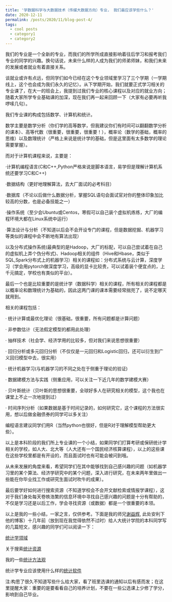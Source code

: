 ```yaml
---
title: '学数据科学与大数据技术（传媒大数据方向）专业， 我们最应该学些什么？'
date: 2020-12-11
permalink: /posts/2020/11/blog-post-4/
tags:
  - cool posts
  - category1
  - category2
---
```


我们的专业是一个全新的专业，而我们的所学所成直接影响着往后学习和报考我们专业的同学的兴趣。换句话说，未来什么样的人成为我们的师弟师妹，和我们未来的发展或者就业有着直接关系。

 

谈就业或许有点远，但同学们如今已经在这个专业领域里学习了三个学期（一学期线上，这个也会成为我们永久的记忆）。从下学期开始，我们就要正式学习相关的专业课了，在大一的班会上，我提到过我们专业的核心课程以及对应的就业方向；随着大家所学专业基础课的加深，现在我们再一起来回顾一下（大家有必要再听我啰嗦几句）。

我们专业课的构成包括数学、计算机和统计。


数学主要是数学分析（你们学的高等数学，但我建议你们有时间可以翻翻数学分析的课本）、高等代数（很重要，很重要，很重要！），概率论（数学的基础，概率的思维）以及数理统计（严格上来说是统计学的基础，但是这里面有太多数学的理论需要掌握）。


而对于计算机课程来说，主要是：

·计算机编程语言(C和C++,Python严格来说是脚本语言，易学但是理解计算机系统还要学习C和C++)

·数据结构（更好地理解算法，去大厂面试的必考科目）

·数据库（不论以后做什么数据分析，掌握SQL语句会面试官对你的整体印象加比较高的分数，也是必备技能之一）

·操作系统（至少会Ubuntu或Centos，寒假可以自己装个虚拟机练练，大厂的编程环境大都在Linux系统中运行）

·算法设计与分析（不知道以后会不会开设专门的课程，但是数据挖掘、机器学习等类似的课程中会不断地有算法出现）

以及分布式操作系统(最典型的是Hadoop，大厂的标配，可以自己尝试着在自己的虚拟机上弄个伪分布式)、Hadoop相关的组件（Hive和Hbase，类似于SQL,Spark分布式上的机器学习）相关的课程如：分布式系统与云计算，深度学习（学会用pytorch做深度学习，高级的显卡比较贵，可以试着装个便宜点的，上千元搞定，学校也有类似的平台）。



最后一个也是比较重要的是统计学（数据科学）相关的课程，所有相关的课程都是以概率论和数理统计为基础的，因此这两门课的课本需要经常揣兜了，说不定哪天就用到。

相关的课程包括：

· 统计计算或最优化理论（很基础，很重要，所有问题都是计算问题）

· 非参数估计（无法假定模型的都用此处理）

· 抽样技术（社会学、经济学用的比较多，但对我们来说思想很重要）

· 回归分析或多元回归分析（不仅仅是一元回归和Logistic回归，还可以衍生到广义回归模型中去，很实用）

· 统计机器学习(与机器学习的不同之处在于侧重于理论的验证)

· 数据建模方法与实践（侧重应用，可以关注一下近几年的数学建模大赛）

· 贝叶斯统计（贝叶斯的思想很重要，全球好多人在研究相关的模型，这个我也在课堂上不止一次地提到过）

· 时间序列分析（如果数据是基于时间记录的，如何研究它，这个课程的方法很实用，想以后做金融债券的同学可以多关注）

编程语言建议同学们用R（当然python也很好，但是R对于理解模型帮助更大些）。
 


以上是本科阶段的我们所上专业课的一个小结，如果同学们打算考研或保研统计学相关的学校，如人大、北大等（人大还有一个国民经济核算课程），以上的这些课在这些学校里都是有开设的，而且面试时也有可能会被问到哦。

从未来发展的角度来看，希望同学们在其中能够找到自己感兴趣的问题（如机器学习里的某个算法、经济学研究中的某个问题，深入进行研究，在未来两年里做出一些能在你毕业找工作或研究生面试时吹牛的成果）。


最后要学好如何进行搜索资源（不知道学校会不会开文献检索或情报学课程），这对于我们身处每天卷帙浩繁的信息环境中寻找自己感兴趣的问题是十分有帮助的，不仅是学习还是以后工作，学会寻找资源（或数据）都是一个很重要的本领。



以上是我的一些小结，一家之言，仅供参考。下面是我的师兄[谢益辉](https://yihui.org/), 此处安利下他的博客）十几年前（放到现在我觉得依然不过时）给人大统计学院的本科同学写的几篇短文，感兴趣的同学们可以阅读一下：

[统计学领域](https://cosx.org/2008/11/domain-of-statistics-by-yihui)

关于搜索[统计资源](https://cosx.org/2008/11/how-to-search-for-statistics-resources/)

我的一些[统计方法观](https://cosx.org/2008/11/outlook-on-statistical-methods/)

统计学专业应该使用什么样的[统计软件](https://cosx.org/2008/11/which-statistical-software-should-we-use/)



注:构思了很久不知道写些什么给大家，看了班里选课的通知以后有感而发；在这里提醒大家：重要的是要看看自己的培养计划，不要在一些公选课上少修了学分，影响到自己毕业。